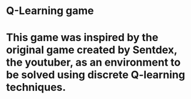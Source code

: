 # Q-Learning game
# This game was inspired by the original game created by Sentdex, the youtuber, as an environment to be solved using discrete Q-learning techniques. 
